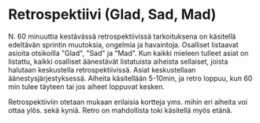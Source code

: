 # Retrospektiivi (Glad, Sad, Mad)

N. 60 minuuttia kestävässä retrospektiivissä tarkoituksena on käsitellä edeltävän sprintin muutoksia, ongelmia ja havaintoja. Osalliset listaavat asioita otsikoilla "Glad", "Sad" ja "Mad". Kun kaikki mieleen tulleet asiat on listattu, kaikki osalliset äänestävät listatuista aiheista sellaiset, joista halutaan keskustella retrospektiivissä. Asiat keskustellaan äänestysjärjestyksessä. Aiheita käsitellään 5-10min, ja retro loppuu, kun 60 min tulee täyteen tai jos aiheet loppuvat kesken.

Retrospektiiviin otetaan mukaan erilaisia kortteja yms. mihin eri aiheita voi ottaa ylös. sekä kyniä. Retro on mahdollista toki käsitellä myös etänä.
